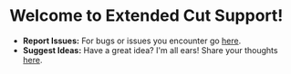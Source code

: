 # Welcome to Extended Cut Support!

- **Report Issues:** For bugs or issues you encounter go [here](https://github.com/TaoLabsAI/extended-cut-support/issues).
- **Suggest Ideas:** Have a great idea? I'm all ears! Share your thoughts [here](https://github.com/TaoLabsAI/extended-cut-support/discussions).
